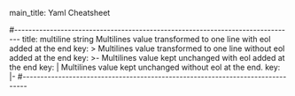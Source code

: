 main_title: Yaml Cheatsheet

#-------------------------------------------------------------------------------
title: multiline string 
Multilines value transformed to one line with eol added at the end
key: >
Multilines value transformed to one line without eol added at the end
key: >-
Multilines value kept unchanged with eol added at the end
key: |
Multilines value kept unchanged without eol at the end.
key: |-
#-------------------------------------------------------------------------------
